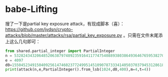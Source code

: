 # babe-Lifting

搜了一下是partial key exposure attack，有现成脚本（喜）： https://github.com/jvdsn/crypto-attacks/blob/master/attacks/rsa/partial_key_exposure.py 。只需在文件末尾添上这么几句即可：
```py
from shared.partial_integer import PartialInteger
n = 53282434320648520638797489235916411774754088938038649364676595382708882567582074768467750091758871986943425295325684397148357683679972957390367050797096129400800737430005406586421368399203345142990796139798355888856700153024507788780229752591276439736039630358687617540130010809829171308760432760545372777123
e = 4097
d0=1550452349150409256147460237724995145109078733341405037037945312861833198753379389784394833566301246926188176937280242129
print(attack(n,e,PartialInteger().from_lsb(1024,d0,400),m=4,t=4))
```